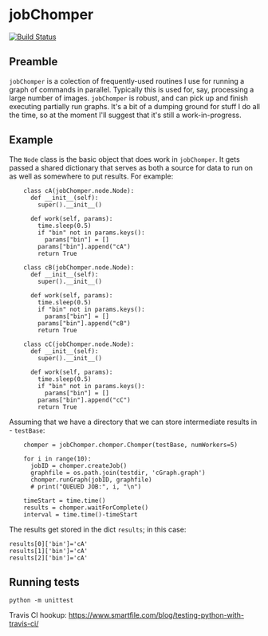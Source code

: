 # jobChomper

[![Build 
Status](https://travis-ci.org/bhautikj/jobChomper.svg?branch=master)](https://travis-ci.org/bhautikj/jobChomper)

## Preamble

`jobChomper` is a colection of frequently-used routines I use for running a graph of commands in parallel. Typically this is used for, say, processing a large number of images. `jobChomper` is robust, and can pick up and finish executing partially run graphs. It's a bit of a dumping ground for stuff I do all the time, so at the moment I'll suggest that it's still a work-in-progress.

## Example

The `Node` class is the basic object that does work in `jobChomper`. It gets passed a shared dictionary that serves as both a source for data to run on as well as somewhere to put results. For example:

```
	class cA(jobChomper.node.Node):
	  def __init__(self):
	    super().__init__()

	  def work(self, params):
	    time.sleep(0.5)
	    if "bin" not in params.keys():
	      params["bin"] = []
	    params["bin"].append("cA")
	    return True

	class cB(jobChomper.node.Node):
	  def __init__(self):
	    super().__init__()

	  def work(self, params):
	    time.sleep(0.5)
	    if "bin" not in params.keys():
	      params["bin"] = []
	    params["bin"].append("cB")
	    return True

	class cC(jobChomper.node.Node):
	  def __init__(self):
	    super().__init__()

	  def work(self, params):
	    time.sleep(0.5)
	    if "bin" not in params.keys():
	      params["bin"] = []
	    params["bin"].append("cC")
	    return True
```

Assuming that we have a directory that we can store intermediate results in - `testBase`:
```
	chomper = jobChomper.chomper.Chomper(testBase, numWorkers=5)

	for i in range(10):
	  jobID = chomper.createJob()
	  graphfile = os.path.join(testdir, 'cGraph.graph')
	  chomper.runGraph(jobID, graphfile)
	  # print("QUEUED JOB:", i, "\n")

	timeStart = time.time()
	results = chomper.waitForComplete()
	interval = time.time()-timeStart
```

The results get stored in the dict `results`; in this case:
```
results[0]['bin']='cA'
results[1]['bin']='cA'
results[2]['bin']='cA'
```

## Running tests

`python -m unittest`

Travis CI hookup: https://www.smartfile.com/blog/testing-python-with-travis-ci/
